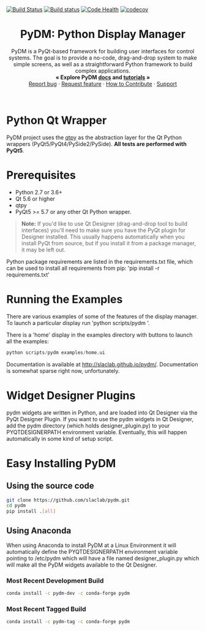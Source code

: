 [![Build Status](https://travis-ci.org/slaclab/pydm.svg?branch=master)](https://travis-ci.org/slaclab/pydm) 
[![Build status](https://ci.appveyor.com/api/projects/status/sw8rp4an7o79m833?svg=true)](https://ci.appveyor.com/project/hhslepicka/pydm-fxpsx)
[![Code Health](https://landscape.io/github/slaclab/pydm/master/landscape.svg?style=flat)](https://landscape.io/github/slaclab/pydm/master) 
[![codecov](https://codecov.io/gh/slaclab/pydm/branch/master/graph/badge.svg)](https://codecov.io/gh/slaclab/pydm)

<p align="center">
  <h1 align="center">PyDM: Python Display Manager</h1>

  <p align="center">
    PyDM is a PyQt-based framework for building user interfaces for control systems.
    The goal is to provide a no-code, drag-and-drop system to make simple screens,
    as well as a straightforward Python framework to build complex applications.
    <br>
    <strong>« Explore PyDM <a href="https://slaclab.github.io/pydm/">docs</a> and <a href="https://slaclab.github.io/pydm-tutorial">tutorials</a> »</strong>
    <br>
    <a href="https://github.com/slaclab/pydm/issues/new?template=bug-report.md">Report bug</a>
    ·
    <a href="https://github.com/slaclab/pydm/issues/new?template=feature-request.md&labels=request">Request feature</a>
    ·
    <a href="https://github.com/slaclab/pydm/issues/new?template=feature-request.md&labels=request">How to Contribute</a>
    ·
    <a href="https://github.com/slaclab/pydm/issues/new?template=feature-request.md&labels=request">Support</a>
  </p>
</p>

<br>



# Python Qt Wrapper
PyDM project uses the [qtpy](https://github.com/spyder-ide/qtpy)
as the abstraction layer for the Qt Python wrappers (PyQt5/PyQt4/PySide2/PySide).
**All tests are performed with PyQt5**.

# Prerequisites
* Python 2.7 or 3.6+
* Qt 5.6 or higher
* qtpy
* PyQt5 >= 5.7 or any other Qt Python wrapper.
> **Note:**
> If you'd like to use Qt Designer (drag-and-drop tool to build interfaces) you'll
> need to make sure you have the PyQt plugin for Designer installed.  This usually
> happens automatically when you install PyQt from source, but if you install it
> from a package manager, it may be left out.

Python package requirements are listed in the requirements.txt file, which can
be used to install all requirements from pip: 'pip install -r requirements.txt'


# Running the Examples
There are various examples of some of the features of the display manager.
To launch a particular display run 'python scripts/pydm <filename>'.

There is a 'home' display in the examples directory with buttons to launch all
the examples:
```python
python scripts/pydm examples/home.ui
```

Documentation is available at http://slaclab.github.io/pydm/.  Documentation is
somewhat sparse right now, unfortunately.

# Widget Designer Plugins
pydm widgets are written in Python, and are loaded into Qt Designer via the PyQt
Designer Plugin.
If you want to use the pydm widgets in Qt Designer, add the pydm directory
(which holds designer_plugin.py) to your PYQTDESIGNERPATH environment variable.
Eventually, this will happen automatically in some kind of setup script.

# Easy Installing PyDM
## Using the source code
```sh
git clone https://github.com/slaclab/pydm.git
cd pydm
pip install .[all]
```

## Using Anaconda

When using Anaconda to install PyDM at a Linux Environment it will automatically
define the PYQTDESIGNERPATH environment variable pointing to /etc/pydm which
will have a file named designer_plugin.py which will make all the PyDM widgets
available to the Qt Designer.

### Most Recent Development Build
```sh
conda install -c pydm-dev -c conda-forge pydm
```
### Most Recent Tagged Build
```sh
conda install -c pydm-tag -c conda-forge pydm
```
